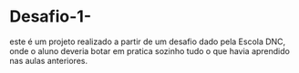 # Desafio-1-
este é um projeto realizado a partir de um desafio dado pela Escola DNC, onde o aluno deveria botar em pratica sozinho tudo o que havia aprendido nas aulas anteriores.
